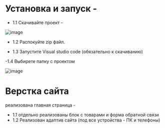 # Установка и запуск -
- 1.1 Скачивайте проект -

![image](https://github.com/Fuflo34/ip3a2b/assets/91014371/dbe80b0a-0ea2-41dc-a63d-630ae070f4a4)

- 1.2 Распокуйте zip файл.

- 1.3 Запустите Visual studio code (обязательно к скачиванию)

-1.4 Выбирете папку с проектом

![image](https://github.com/Fuflo34/ip3a2b/assets/91014371/54f6828f-65a8-4bdd-b8ff-d3eab6308358)



# Верстка сайта
 реализована главная страница -
- 1.1 отдельно реализованы блок с товарами и форма обратной связи
- 1.2 Реализован адаптив сайта (под все устройства - ПК и телефоны)


